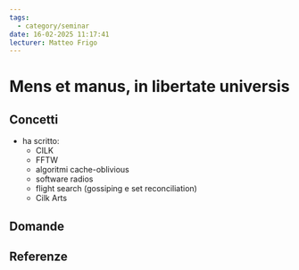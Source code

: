 ```yaml
---
tags:
  - category/seminar
date: 16-02-2025 11:17:41
lecturer: Matteo Frigo
---
```

# Mens et manus, in libertate universis
## Concetti
- ha scritto:
	- CILK
	- FFTW
	- algoritmi cache-oblivious
	- software radios
	- flight search (gossiping e set reconciliation)
	- Cilk Arts

## Domande

## Referenze